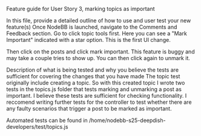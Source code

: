 Feature guide for User Story 3, marking topics as important

In this file, provide a detailed outline of how to use and user test your new feature(s)
Once NodeBB is launched, navigate to the Comments and Feedback section. Go to 
click topic tools first. Here you can see a "Mark Important" indicated with a
star option. This is the first UI change.

Then click on the posts and click mark important. This feature is buggy and may
take a couple tries to show up. You can then click again to unmark it.

Description of what is being tested and why you believe the tests are sufficient for covering the changes that you have made
The topic test originally include creating a topic. So with this created topic
I wrote two tests in the topics.js folder that tests marking and unmarking
a post as important. I believe these tests are sufficient for checking functionality.
I reccomend writing further tests for the controller to test whether there are any
faulty scenarios that trigger a post to be marked as important.


Automated tests can be found in 
/home/nodebb-s25-deepdish-developers/test/topics.js

